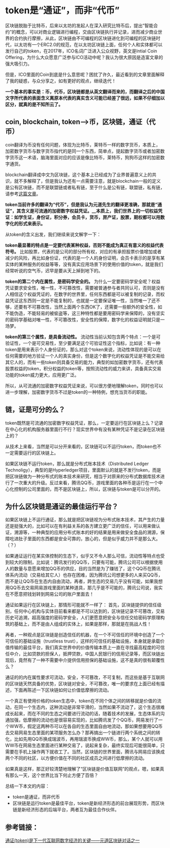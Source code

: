 # token是“通证”，而非“代币”

区块链脱胎于比特币，后来以太坊的发起人在深入研究比特币后，提出“智能合约”的概念，可以对商业逻辑进行编程，交由区块链执行并记录，进而减少商业世界的合约执行摩擦，从此，区块链由不可编程的区块链进化到可编程的区块链时代，以太坊有一个ERC2.0的规范，在以太坊区块链上面，任何个人和实体都可以发行自己的token，在2017年，ICO名词广泛进入公众视野，英文是Intial Coin Offering，为什么大众愿意广泛参与ICO活动中呢？我认为很大原因是造富文章的强大吸引力。

但是，ICO里面的Coin到底是什么意思呢？困扰了许久，最近看到的文章里面解释了我的疑惑，与众分享之，如有更好的观点，继续迭代！

**一个基本的事实是：币，代币，区块链都是从英文翻译而来的，而翻译之后的中国文字所代表的表面含义离原本代表的真实含义可能已经差了很远，如果不仔细加以区分，就真的是不知所云了。**

## coin, blockchain, token-->币，区块链，通证（代币）
coin翻译为币没有任何问题，体现为比特币，莱特币一样的数字货币，本质上，加密数字货币与数字货币指代的是同一个东西，简单点，提起数字货币或者加密数字货币这一术语，脑海里面对应的应该是像比特币，莱特币，狗狗币这样的加密数字通货。

blockchain翻译成中文为区块链，这个基本上已经成为了业界普遍意义上的共识，就不多解释了，但是我认为还有一点需要注意，就是blockchain一般的定义是公有区块链，而不是联盟链或者私有链，至于什么是公有链，联盟链，私有链，请参考[这篇文章](https://github.com/ChenCaiHust/UnderStand-BlockChain/blob/master/classfy-blockchain.md)。

**token当前许多的翻译为“代币”，但是我认为元道先生的翻译更准确，那就是“通证”，其含义是可流通的加密数字权益凭证。__本质上，我们世界上的一切权益凭证：如学生证，身份证，积分券，会员卡，货币，房产证，股票，期权都可以用数字化的形式来表示。**

从token的含义出发，我们继续来说文解字一下：

__token最显著的特点是一定要代表某种权益，否则不能成为真正有意义的权益代表符号。__ 比如股票，代表的是公司的部分所有权，对应的有承担股票价值增加或者减少的风险，再比如身份证，代表的是一个人的身份证明，会员卡表示的是享有某实体的某种服务的权益等等，没有真实应用场景下的使用价值的token，就是我们经常听说的空气币，迟早是要从天上掉到地下的。

__token的第二个内在属性，是密码学安全的。__ 为什么一定要密码学安全呢？权益凭证要求安全性，唯一性，不可篡改性，需要被普通参与者共同认可，否则是没有人相信这个权益凭证的，在数字的世界里，任何东西都是可以被复制的记录，而权益凭证这东西则一定是不能复制的，也就是一定要保证唯一性，当然唯一了还不够，还要有不可篡改性，当然上面两个东西OK了，还需要一些额外的安全性，如不能伪造，不能轻易的被偷盗等，这三种特性都是要用密码学来保障的，没有坚实的密码学基础对唯一性，不可篡改性，安全性的保障，数字化的权益证明就只是一场梦。

__token的第三个属性，是具备流动性。__ 流动性当前认知包含两个特点：一个是可验证性，一个是可交易性，至少要满足这个可验证性这个指标，比如说：有一种token是用来表示个人身份证的，那么对这个token来说，流动性体现的是可以在任何需要的地方验证一个人的真实身份，但是这个数字化的权益凭证是不能交易给其它人的，而有一些token则具备交易的能力，典型的如加密数字货币，还有代表股票权益的token，积分权益的token等，按照流动性的威力来讲，具备真实交易功能的token威力更大，应用更广泛。

所以，从可流通的加密数字权益凭证来说，可以很方便地理解token，同时也可以进一步理解，加密数字货币不过是token的一种特例，想充当货币的职能。

## 链，证是可分的么？
token既然是可流通的加密数字权益凭证，那么，一定要运行在区块链上么？记录在中心化的机构服务器里面行不行？现实世界中有没有某种凭证不是记录在区块链上的？

从技术上来看，当然是可以分开来看的，区块链可以不运行token，而token也不一定需要运行的区块链上。

如果区块链不运行token，那么就是分布式账本技术（Distributed Ledger Technoligy），典型的是Hyperledger项目，里面默认的就是不发行token，而是把区块链做为一种分布式的账本技术来研究，相当于对原来的分布式数据库技术进行了一次重大的升级。反过来看，腾讯QQ币，游戏里面的各种币是运行在一个中心化控制的公司里面的，而不是区块链上，所以，区块链与token是可以分开的。

## 为什么区块链是通证的最佳运行平台？
如果区块链上不运行通证，那么就是把区块链视为分布式账本技术，其产生的力量还是挺强大的，比如可以在有利益关系的各方建立更广泛的信任，可以用来做认证，溯源等，一种典型的应用分布式账本的好的结果是用来做安全食品的溯源，保障吃进肚子里面的东西都是安全可靠的，放心的，但是似乎威力并不是那么大。（？）

如果通证运行在某实体控制的生态下，似乎又不令人那么可信，流动性等特点也受到较大的限制，比如说：腾讯发行的QQ币，只要有可能，腾讯公司可以根据使用人的数量与意愿来增加QQ币的供应，目的当然是为了赚钱了，这个QQ币在腾讯体系内流动（交易给其它人）也存在困难，因为腾讯公司想更多的人来买QQ币，而不是让QQ币在生态内自由流动，再者，跨生态的交易几乎没有可能，如果我想用QQ币去交易网易游戏里面的某种道具，那几乎是不可能的，腾讯公司说，我实在不愿意把钱划转到网易公司的账户里面去！

通证如果运行在区块链上，那情形可能就不一样了：
首先，区块链提供的信任级别，任何中心机构与实体目前看来都是不可以达到的，区块链记录不可篡改，交易历史可追溯，超高强度的密码学安全，人们更愿意把安全与信任交给密码学原理构筑的基础上，而不是由人组成的实体上，如果是那样，那就是在挑战人性！

再者，一种观点是区块链是创造信任的机器，在一个不可信任的环境中创造了一个可信任的基础设施（trustless trust），这样的可信任的基础设施，本身就是承载价值传输的最佳平台，我们真实世界中的价值传输本质上一直在寻找最高程度的可信任中介，比如贷款的担保人，抵押贷款，中国人民银行的信用记录等，而区块链出现后，竟然有了一种不需要中介提供信用担保的基础设施，这不是真的很有颠覆性么？

通证的的内在属性要求可流动，安全，不可篡改，不可复制，而这些是基于互联网的区块链天然具备的优势，区块链对安全，不可篡改，唯一的要求在上面已经有描述，下面再陈述一下区块链如何让价值低摩擦的流动。

一个真正有使用价格的token生态中，token在不同个体之间的转移就是价值的流动，在同一个生态内，这种流动是非常平滑的，当然如果不流动了，这个生态很难成长起来，而在不同的生态之间要进行流动的话，随着技术的发展，生态体系的沟通加强，低摩擦的流动也是很容易实现的，比如腾讯发了个QQ币，网易发行了一个WW币，假定这两种币可以在各自的生态里面自由地流动，那如果想要用QQ币去交易网易生态里面的某项服务怎么办？那再搞出一个链进行两个系统之间的转化，比如先用QQ币换成瑞波币，再用瑞波币换成WW币，那么，某个人就可以用WW币在网易生态里面进行某种交易了，说起来复杂，最终实现后可能很简单，只需要在手机上操作两下就收工了。当然，区块链的世界里面，腾讯与网易应该换成两个不同的社区，以方便价值在不同的社区成员之间进行低摩擦的流动。

如果真是这样，那正好较清楚地理解了“区块链是价值互联网”的观点，嗯，如果真有那么一天，这个世界比当下何止方便了百倍？

总结一下本文的内容：
* token是通证，而非代币
* 区块链是运行token是最佳平台，token是新经济形态的前台展现形势，而区块链是新经济形态的后端平台，两者互为最佳合作伙伴。

## 参考链接：
[通证(token)是下一代互联网数字经济的关键——元道区块链对话之一](http://blog.csdn.net/myan/article/details/78712506)
